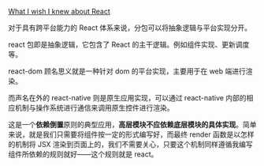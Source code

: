 [What I wish I knew about React](https://bitsofco.de/what-i-wish-i-knew-about-react/?utm_source=wweb.dev)

对于具有跨平台能力的 React 体系来说，分包可以将抽象逻辑与平台实现分开。

react 包即是抽象逻辑，它包含了 React 的主干逻辑。例如组件实现、更新调度等。

react-dom 顾名思义就是一种针对 dom 的平台实现，主要用于在 web 端进行渲染。

而声名在外的 react-native 则是原生应用实现，可以通过 react-native 内部的相应机制与操作系统进行通信来调用原生控件进行渲染。

这是一个**依赖倒置**原则的典型应用，**高层模块不应依赖底层模块的具体实现**。简单来说，就是我们只需要将组件按一定的形式编写好，而最终 render 函数是以怎样的机制将 JSX 渲染到页面上的，我们不需要关心，只要这个机制同样遵循我编写组件所依赖的规则就好——这个规则就是 react。